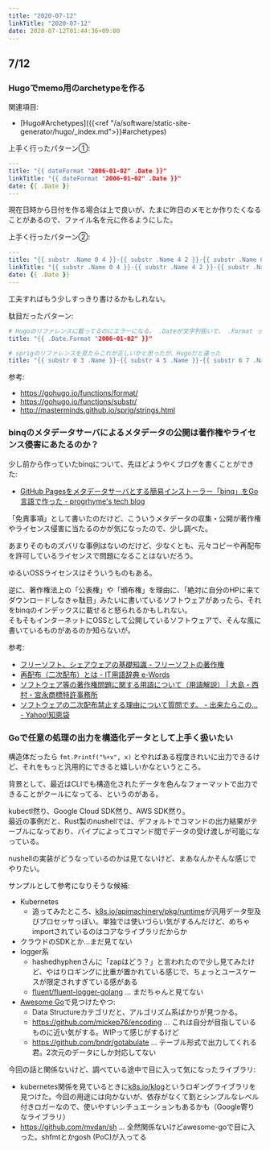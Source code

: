 ```yaml
---
title: "2020-07-12"
linkTitle: "2020-07-12"
date: 2020-07-12T01:44:36+09:00
---
```


## 7/12
### Hugoでmemo用のarchetypeを作る

関連項目:

- [Hugo#Archetypes]({{<ref "/a/software/static-site-generator/hugo/_index.md">}}#archetypes)

上手く行ったパターン①:

```YAML
---
title: "{{ dateFormat "2006-01-02" .Date }}"
linkTitle: "{{ dateFormat "2006-01-02" .Date }}"
date: {{ .Date }}
---
```

現在日時から日付を作る場合は上で良いが、たまに昨日のメモとか作りたくなることがあるので、ファイル名を元に作るようにした。

上手く行ったパターン②:

```YAML
---
title: "{{ substr .Name 0 4 }}-{{ substr .Name 4 2 }}-{{ substr .Name 6 2 }}"
linkTitle: "{{ substr .Name 0 4 }}-{{ substr .Name 4 2 }}-{{ substr .Name 6 2 }}"
date: {{ .Date }}
---
```

工夫すればもう少しすっきり書けるかもしれない。

駄目だったパターン:

```YAML
# Hugoのリファレンスに載ってるのにエラーになる。 .Dateが文字列扱いで、 .Format ってメソッドはない的な
title: "{{ .Date.Format "2006-01-02" }}"

# sprigのリファレンスを見たらこれが正しいかと思ったが、Hugoだと違った
title: "{{ substr 0 3 .Name }}-{{ substr 4 5 .Name }}-{{ substr 6 7 .Name }}"
```

参考:

- https://gohugo.io/functions/format/
- https://gohugo.io/functions/substr/
- http://masterminds.github.io/sprig/strings.html

### binqのメタデータサーバによるメタデータの公開は著作権やライセンス侵害にあたるのか？

少し前から作っていたbinqについて、先ほどようやくブログを書くことができた:

- [GitHub Pagesをメタデータサーバとする簡易インストーラー「binq」をGo言語で作った - progrhyme's tech blog](https://tech-progrhyme.hatenablog.com/entry/2020/07/binq-v0.6.1)

「免責事項」として書いたのだけど、こういうメタデータの収集・公開が著作権やライセンス侵害に当たるのかが気になったので、少し調べた。

あまりそのものズバリな事例はないのだけど、少なくとも、元々コピーや再配布を許可しているライセンスで問題になることはないだろう。

ゆるいOSSライセンスはそういうものもある。

逆に、著作権法上の「公表権」や「頒布権」を理由に、「絶対に自分のHPに来てダウンロードしなきゃ駄目」みたいに書いているソフトウェアがあったら、それをbinqのインデックスに載せると怒られるかもしれない。  
そもそもインターネットにOSSとして公開しているソフトウェアで、そんな風に書いているものがあるのか知らないが。

参考:

- [フリーソフト、シェアウェアの基礎知識 - フリーソフトの著作権](http://www.vector.co.jp/for_users/study/chosakuken.html)
- [再配布（二次配布）とは - IT用語辞典 e-Words](http://e-words.jp/w/%E5%86%8D%E9%85%8D%E5%B8%83.html)
- [ソフトウェア等の著作権問題に関する用語について（用語解説） | 大島・西村・宮永商標特許事務所](http://onm-tm.jp/news/%E3%82%BD%E3%83%95%E3%83%88%E3%82%A6%E3%82%A7%E3%82%A2%E7%AD%89%E3%81%AE%E8%91%97%E4%BD%9C%E6%A8%A9%E5%95%8F%E9%A1%8C%E3%81%AB%E9%96%A2%E3%81%99%E3%82%8B%E7%94%A8%E8%AA%9E%E3%81%AB%E3%81%A4%E3%81%84/)
- [ソフトウェアの二次配布禁止する理由について質問です。 - 出来たらこの... - Yahoo!知恵袋](https://detail.chiebukuro.yahoo.co.jp/qa/question_detail/q10110939465)

### Goで任意の処理の出力を構造化データとして上手く扱いたい

構造体だったら `fmt.Printf("%+v", x)` とやればある程度きれいに出力できるけど、それをもっと汎用的にできると嬉しいかなというところ。

背景として、最近はCLIでも構造化されたデータを色んなフォーマットで出力できることがクールになってる、というのがある。

kubectl然り、Google Cloud SDK然り、AWS SDK然り。  
最近の事例だと、Rust製のnushellでは、デフォルトでコマンドの出力結果がテーブルになっており、パイプによってコマンド間でデータの受け渡しが可能になっている。

nushellの実装がどうなっているのかは見てないけど、まあなんかそんな感じでやりたい。

サンプルとして参考になりそうな候補:

- Kubernetes
  - 追ってみたところ、[k8s.io/apimachinery/pkg/runtime](https://pkg.go.dev/k8s.io/apimachinery/pkg/runtime)が汎用データ型及びプロセッサっぽい。単独では使いづらい気がするんだけど、めちゃimportされているのはコアなライブラリだからか
- クラウドのSDKとか…まだ見てない
- logger系
  - hashedhyphenさんに「zapはどう？」と言われたので少し見てみたけど、やはりロギングに比重が置かれている感じで、ちょっとユースケースが限定されすぎている感がある
  - [fluent/fluent-logger-golang](https://github.com/fluent/fluent-logger-golang) ... まだちゃんと見てない
- [Awesome Go](https://awesome-go.com/)で見つけたやつ:
  - Data Structureカテゴリだと、アルゴリズム系ばかりが見つかる。
  - https://github.com/mickep76/encoding ... これは自分が目指しているものに近い気がする。WIPって感じがするけど
  - https://github.com/bndr/gotabulate ... テーブル形式で出力してくれる君。2次元のデータにしか対応してない

今回の話と関係ないけど、調べている途中で目に入って気になったライブラリ:

- kubernetes関係を見ているときに[k8s.io/klog](https://pkg.go.dev/k8s.io/klog)というロギングライブラリを見つけた。今回の用途には向かないが、依存がなくて割とシンプルなレベル付きロガーなので、使いやすいシチュエーションもあるかも（Google寄りなライブラリ）
- https://github.com/mvdan/sh ... 全然関係ないけどawesome-goで目に入った。shfmtとかgosh (PoC)が入ってる

